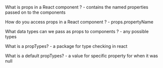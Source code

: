 What is props in a React component ?
    - contains the named properties passed on to the components

How do you access props in a React component ?
    - props.propertyName

What data types can we pass as props to components ?
    - any possible types

What is a propTypes?
    - a package for type checking in react

What is a default propTypes?
    - a value for specific property for when it was null
